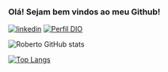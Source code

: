 ### Olá! Sejam bem vindos ao meu Github!

[![linkedin](https://img.shields.io/badge/LinkedIn-0077B5?style=for-the-badge&logo=linkedin&logoColor=white)](https://www.linkedin.com/in/roberto-giné-59b34b26b)
[![Perfil DIO](https://img.shields.io/badge/-Meu%20Perfil%20na%20DIO-30A3DC?style=for-the-badge)](https://www.dio.me/users/robertogineeletrotecnico)

![Roberto GitHub stats](https://github-readme-stats.vercel.app/api?username=robertogine&show_icons=true&theme=dark)

[![Top Langs](https://github-readme-stats.vercel.app/api/top-langs/?username=robertogine)](https://github.com/anuraghazra/github-readme-stats)


